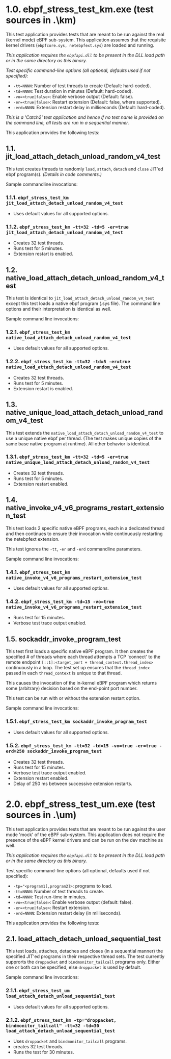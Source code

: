 
# 1.0. ebpf_stress_test_km.exe (test sources in .\km\)

This test application provides tests that are meant to be run against the real (kernel mode) eBPF sub-system. This
application assumes that the requisite kernel drivers (`ebpfcore.sys, netebpfext.sys`) are loaded and running.

_This application requires the `ebpfapi.dll` to be present in the DLL load path or in the same directory as this
binary._

*Test specific command-line options (all optional, defaults used if not specified):*
- `-tt=NNNN`: Number of test threads to create (Default: hard-coded).
- `-td=NNNN`: Test duration in minutes (Default: hard-coded).
- `-vo=<true|false>`: Enable verbose output (Default: false).
- `-er=<true|false>`: Restart extension (Default: false, where supported).
- `-erd=NNNN`: Extension restart delay in milliseconds (Default: hard-coded).

_This is a 'Catch2' test application and hence if no test name is provided on the command line, all tests are run in a
sequential manner._


This application provides the following tests:

## 1.1. jit_load_attach_detach_unload_random_v4_test


This test creates threads to randomly `load`, `attach`, `detach` and `close` JIT'ed ebpf program(s).
_(Details in code comments.)_

Sample commandline invocations:

### 1.1.1. `ebpf_stress_test_km jit_load_attach_detach_unload_random_v4_test`
- Uses default values for all supported options.


### 1.1.2. `ebpf_stress_test_km -tt=32 -td=5 -er=true jit_load_attach_detach_unload_random_v4_test`
- Creates 32 test threads.
- Runs test for 5 minutes.
- Extension restart is enabled.


## 1.2. native_load_attach_detach_unload_random_v4_test

This test is identical to `jit_load_attach_detach_unload_random_v4_test` except this test loads a native ebpf
program (.sys file). The command line options and their interpretation is identical as well.

Sample command line invocations:

### 1.2.1. `ebpf_stress_test_km native_load_attach_detach_unload_random_v4_test`
- Uses default values for all supported options.

### 1.2.2. `ebpf_stress_test_km -tt=32 -td=5 -er=true native_load_attach_detach_unload_random_v4_test`
- Creates 32 test threads.
- Runs test for 5 minutes.
- Extension restart is enabled.


## 1.3. native_unique_load_attach_detach_unload_random_v4_test

This test extends the ```native_load_attach_detach_unload_random_v4_test``` to use a unique native ebpf per thread.
(The test makes unique copies of the same base native program at runtime). All other behavior is identical.

### 1.3.1. `ebpf_stress_test_km -tt=32 -td=5 -er=true native_unique_load_attach_detach_unload_random_v4_test`
- Creates 32 test threads.
- Runs test for 5 minutes.
- Extension restart enabled.


## 1.4. native_invoke_v4_v6_programs_restart_extension_test
This test loads 2 specific native eBPF programs, each in a dedicated thread and then continues to ensure their
invocation while continuously restarting the netebpfext extension.

This test ignores the `-tt`, `-er` and `-erd` commandline parameters.

Sample command line invocations:

### 1.4.1. `ebpf_stress_test_km native_invoke_v4_v6_programs_restart_extension_test`
- Uses default values for all supported options.

### 1.4.2. `ebpf_stress_test_km -td=15 -vo=true native_invoke_v4_v6_programs_restart_extension_test`
- Runs test for 15 minutes.
- Verbose test trace output enabled.


## 1.5. sockaddr_invoke_program_test
This test first loads a specific native eBPF program. It then creates the specified # of threads where each thread
attempts a TCP 'connect' to the remote endpoint `[::1]:<target_port + thread_context.thread_index>` continuously in a
loop.  The test set up ensures that the `thread_index` passed in each `thread_context` is unique to that thread.

This causes the invocation of the in-kernel eBPF program which returns some (arbitrary) decision based on the end-point
port number.

This test can be run with or without the extension restart option.

Sample command line invocations:

### 1.5.1. `ebpf_stress_test_km sockaddr_invoke_program_test`
- Uses default values for all supported options.

### 1.5.2. `ebpf_stress_test_km -tt=32 -td=15 -vo=true -er=true -erd=250 sockaddr_invoke_program_test`
- Creates 32 test threads.
- Runs test for 15 minutes.
- Verbose test trace output enabled.
- Extension restart enabled.
- Delay of 250 ms between successive extension restarts.


# 2.0. ebpf_stress_test_um.exe (test sources in .\um\)

This test application provides tests that are meant to be run against the user mode 'mock' of the eBPF sub-system. This
application does not require the presence of the eBPF kernel drivers and can be run on the dev machine as well.

_This application requires the `ebpfapi.dll` to be present in the DLL load path or in the same directory as this
binary._


Test specific command-line options (all optional, defaults used if not specified):

- `-tp="<program1[,program2]>`: programs to load.
- `-tt=NNNN`: Number of test threads to create.
- `-td=NNNN`: Test run-time in minutes.
- `-vo=<true|false>`: Enable verbose output (default: false).
- `-er=<true|false>`: Restart extension.
- `-erd=NNNN`: Extension restart delay (in milliseconds).

This application provides the following tests:

## 2.1. load_attach_detach_unload_sequential_test
This test loads, attaches, detaches and closes (in a sequential manner) the specified JIT'ed programs in their
respective thread sets. The test currently supprorts the `droppacket` and `bindmonitor_tailcall` programs only. Either
one or both can be specified, else `droppacket` is used by default.

Sample command line invocations:

### 2.1.1. `ebpf_stress_test_um load_attach_detach_unload_sequential_test`
- Uses default values for all supported options.

### 2.1.2. `ebpf_stress_test_km -tp="droppacket, bindmonitor_tailcall" -tt=32 -td=30 load_attach_detach_unload_sequential_test`
- Uses `droppacket` and `bindmonitor_tailcall` programs.
- creates 32 test threads.
- Runs the test for 30 minutes.
